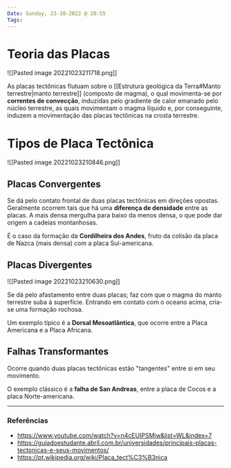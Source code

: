 ```yaml
---
Date: Sunday, 23-10-2022 @ 20:55
Tags: 
---
```

# Teoria das Placas
![[Pasted image 20221023211718.png]]

As placas tectônicas flutuam sobre o [[Estrutura geológica da Terra#Manto terrestre|manto terrestre]] (composto de magma), o qual movimenta-se por **correntes de convecção**, induzidas pelo gradiente de calor emanado pelo núcleo terrestre, as quais movimentam o magma líquido e, por conseguinte, induzem a movimentação das placas tectônicas na crosta terrestre.

# Tipos de Placa Tectônica
![[Pasted image 20221023210846.png]]
## Placas Convergentes
Se dá pelo contato frontal de duas placas tectônicas em direções opostas. Geralmente ocorrem tais que há uma **diferença de densidade** entre as placas. A mais densa mergulha para baixo da menos densa, o que pode dar origem a cadeias montanhosas.

É o caso da formação da **Cordilheira dos Andes**, fruto da colisão da placa de Nazca (mais densa) com a placa Sul-americana.

## Placas Divergentes
 ![[Pasted image 20221023210630.png]]

Se dá pelo afastamento entre duas placas; faz com que o magma do manto terrestre suba à superfície. Entrando em contato com o oceano acima, cria-se uma formação rochosa.

Um exemplo típico é a **Dorsal Mesoatlântica**, que ocorre entre a Placa Americana e a Placa Africana.

## Falhas Transformantes
Ocorre quando duas placas tectônicas estão "tangentes" entre si em seu movimento. 

O exemplo clássico é a **falha de San Andreas**, entre a placa de Cocos e a placa Norte-americana.

---
### Referências
- https://www.youtube.com/watch?v=n4cEUIPSMjw&list=WL&index=7
- https://guiadoestudante.abril.com.br/universidades/principais-placas-tectonicas-e-seus-movimentos/
- https://pt.wikipedia.org/wiki/Placa_tect%C3%B3nica